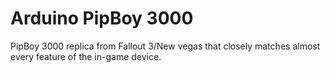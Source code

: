 # Arduino PipBoy 3000
 PipBoy 3000 replica from Fallout 3/New vegas that closely matches almost every feature of the in-game device.
